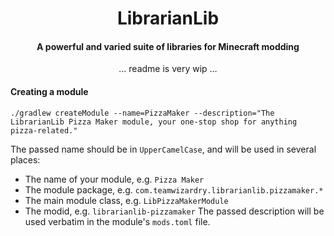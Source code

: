 <h1 align="center">LibrarianLib</h1>

<h4 align="center">
    A powerful and varied suite of libraries for Minecraft modding
</h4>


<div align="center">
… readme is very wip …
</div>


#### Creating a module


```
./gradlew createModule --name=PizzaMaker --description="The LibrarianLib Pizza Maker module, your one-stop shop for anything pizza-related."
```

The passed name should be in `UpperCamelCase`, and will be used in several places:  
- The name of your module, e.g. `Pizza Maker`
- The module package, e.g. `com.teamwizardry.librarianlib.pizzamaker.*`
- The main module class, e.g. `LibPizzaMakerModule`
- The modid, e.g. `librarianlib-pizzamaker`
The passed description will be used verbatim in the module's `mods.toml` file.
